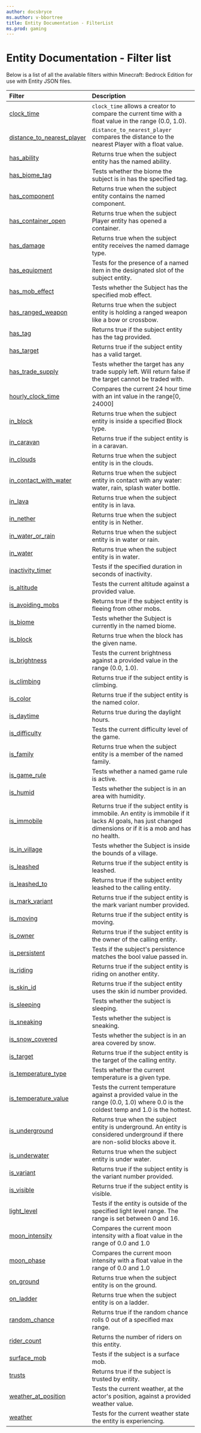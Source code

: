 ```yaml
---
author: docsbryce
ms.author: v-bbortree
title: Entity Documentation - FilterList
ms.prod: gaming
---
```


# Entity Documentation - Filter list

Below is a list of all the available filters within Minecraft: Bedrock Edition for use with Entity JSON files.

|Filter |Description|
|:------|:----------|
|[clock_time](Filters/clock_time.md)|`clock_time` allows a creator to compare the current time with a float value in the range (0.0, 1.0). |
|[distance_to_nearest_player](Filters/distance_to_nearest_player.md)|`distance_to_nearest_player` compares the distance to the nearest Player with a float value. |
|[has_ability](Filters/has_ability.md)|Returns true when the subject entity has the named ability. |
|[has_biome_tag](Filters/has_biome_tag.md)|Tests whether the biome the subject is in has the specified tag. |
|[has_component](Filters/has_component.md)|Returns true when the subject entity contains the named component. |
|[has_container_open](Filters/has_container_open.md)|Returns true when the subject Player entity has opened a container. |
|[has_damage](Filters/has_damage.md)|Returns true when the subject entity receives the named damage type. |
|[has_equipment](Filters/has_equipment.md)|Tests for the presence of a named item in the designated slot of the subject entity. |
|[has_mob_effect](Filters/has_mob_effect.md)|Tests whether the Subject has the specified mob effect. |
|[has_ranged_weapon](Filters/has_ranged_weapon.md)|Returns true when the subject entity is holding a ranged weapon like a bow or crossbow. |
|[has_tag](Filters/has_tag.md)|Returns true if the subject entity has the tag provided. |
|[has_target](Filters/has_target.md)|Returns true if the subject entity has a valid target. |
|[has_trade_supply](Filters/has_trade_supply.md)|Tests whether the target has any trade supply left. Will return false if the target cannot be traded with. |
|[hourly_clock_time](Filters/hourly_clock_time.md)|Compares the current 24 hour time with an int value in the range[0, 24000] |
|[in_block](Filters/in_block.md)|Returns true when the subject entity is inside a specified Block type. |
|[in_caravan](Filters/in_caravan.md)|Returns true if the subject entity is in a caravan. |
|[in_clouds](Filters/in_clouds.md)|Returns true when the subject entity is in the clouds. |
|[in_contact_with_water](Filters/in_contact_with_water.md)|Returns true when the subject entity in contact with any water: water, rain, splash water bottle. |
|[in_lava](Filters/in_lava.md)|Returns true when the subject entity is in lava. |
|[in_nether](Filters/in_nether.md)|Returns true when the subject entity is in Nether. |
|[in_water_or_rain](Filters/in_water_or_rain.md)|Returns true when the subject entity is in water or rain. |
|[in_water](Filters/in_water.md)|Returns true when the subject entity is in water. |
|[inactivity_timer](Filters/inactivity_timer.md)|Tests if the specified duration in seconds of inactivity. |
|[is_altitude](Filters/is_altitude.md)|Tests the current altitude against a provided value. |
|[is_avoiding_mobs](Filters/is_avoiding_mobs.md)|Returns true if the subject entity is fleeing from other mobs. |
|[is_biome](Filters/is_biome.md)|Tests whether the Subject is currently in the named biome. |
|[is_block](Filters/is_block.md)|Returns true when the block has the given name. |
|[is_brightness](Filters/is_brightness.md)|Tests the current brightness against a provided value in the range (0.0, 1.0). |
|[is_climbing](Filters/is_climbing.md)|Returns true if the subject entity is climbing. |
|[is_color](Filters/is_color.md)|Returns true if the subject entity is the named color. |
|[is_daytime](Filters/is_daytime.md)|Returns true during the daylight hours. |
|[is_difficulty](Filters/is_difficulty.md)|Tests the current difficulty level of the game. |
|[is_family](Filters/is_family.md)|Returns true when the subject entity is a member of the named family. |
|[is_game_rule](Filters/is_game_rule.md)|Tests whether a named game rule is active. |
|[is_humid](Filters/is_humid.md)|Tests whether the subject is in an area with humidity. |
|[is_immobile](Filters/is_immobile.md)|Returns true if the subject entity is immobile. An entity is immobile if it lacks AI goals, has just changed dimensions or if it is a mob and has no health. |
|[is_in_village](Filters/is_in_village.md)|Tests whether the Subject is inside the bounds of a village. |
|[is_leashed](Filters/is_leashed.md)|Returns true if the subject entity is leashed. |
|[is_leashed_to](Filters/is_leashed_to.md)|Returns true if the subject entity leashed to the calling entity. |
|[is_mark_variant](Filters/is_mark_variant.md)|Returns true if the subject entity is the mark variant number provided. |
|[is_moving](Filters/is_moving.md)|Returns true if the subject entity is moving. |
|[is_owner](Filters/is_owner.md)|Returns true if the subject entity is the owner of the calling entity. |
|[is_persistent](Filters/is_persistent.md)|Tests if the subject's persistence matches the bool value passed in. |
|[is_riding](Filters/is_riding.md)|Returns true if the subject entity is riding on another entity. |
|[is_skin_id](Filters/is_skin_id.md)|Returns true if the subject entity uses the skin id number provided. |
|[is_sleeping](Filters/is_sleeping.md)|Tests whether the subject is sleeping. |
|[is_sneaking](Filters/is_sneaking.md)|Tests whether the subject is sneaking. |
|[is_snow_covered](Filters/is_snow_covered.md)|Tests whether the subject is in an area covered by snow. |
|[is_target](Filters/is_target.md)|Returns true if the subject entity is the target of the calling entity. |
|[is_temperature_type](Filters/is_temperature_type.md)|Tests whether the current temperature is a given type. |
|[is_temperature_value](Filters/is_temperature_value.md)|Tests the current temperature against a provided value in the range (0.0, 1.0) where 0.0 is the coldest temp and 1.0 is the hottest. |
|[is_underground](Filters/is_underground.md)|Returns true when the subject entity is underground. An entity is considered underground if there are non-solid blocks above it. |
|[is_underwater](Filters/is_underwater.md)|Returns true when the subject entity is under water. |
|[is_variant](Filters/is_variant.md)|Returns true if the subject entity is the variant number provided. |
|[is_visible](Filters/is_visible.md)|Returns true if the subject entity is visible. |
|[light_level](Filters/light_level.md)|Tests if the entity is outside of the specified light level range. The range is set between 0 and 16. |
|[moon_intensity](Filters/moon_intensity.md)|Compares the current moon intensity with a float value in the range of 0.0 and 1.0 |
|[moon_phase](Filters/moon_phase.md)|Compares the current moon intensity with a float value in the range of 0.0 and 1.0 |
|[on_ground](Filters/on_ground.md)|Returns true when the subject entity is on the ground. |
|[on_ladder](Filters/on_ladder.md)|Returns true when the subject entity is on a ladder. |
|[random_chance](Filters/random_chance.md)|Returns true if the random chance rolls 0 out of a specified max range. |
|[rider_count](Filters/rider_count.md)|Returns the number of riders on this entity. |
|[surface_mob](Filters/surface_mob.md)|Tests if the subject is a surface mob. |
|[trusts](Filters/trusts.md)|Returns true if the subject is trusted by entity. |
|[weather_at_position](Filters/weather_at_position.md)|Tests the current weather, at the actor's position, against a provided weather value.|
|[weather](Filters/weather.md)|Tests for the current weather state the entity is experiencing. |
